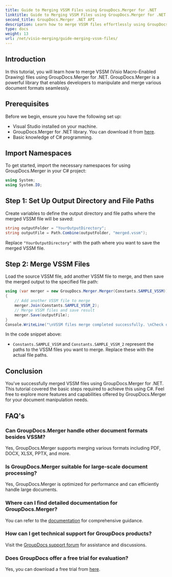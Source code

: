 ```yaml
---
title: Guide to Merging VSSM Files using GroupDocs.Merger for .NET
linktitle: Guide to Merging VSSM Files using GroupDocs.Merger for .NET
second_title: GroupDocs.Merger .NET API
description: Learn how to merge VSSM files effortlessly using GroupDocs.Merger for .NET. Step-by-step guide for C# developers.
type: docs
weight: 13
url: /net/visio-merging/guide-merging-vssm-files/
---
```

## Introduction
In this tutorial, you will learn how to merge VSSM (Visio Macro-Enabled Drawing) files using GroupDocs.Merger for .NET. GroupDocs.Merger is a powerful library that enables developers to manipulate and merge various document formats seamlessly.
## Prerequisites
Before we begin, ensure you have the following set up:
- Visual Studio installed on your machine.
- GroupDocs.Merger for .NET library. You can download it from [here](https://releases.groupdocs.com/merger/net/).
- Basic knowledge of C# programming.

## Import Namespaces
To get started, import the necessary namespaces for using GroupDocs.Merger in your C# project:
```csharp
using System;
using System.IO;
```
## Step 1: Set Up Output Directory and File Paths
Create variables to define the output directory and file paths where the merged VSSM file will be saved:
```csharp
string outputFolder = "YourOutputDirectory";
string outputFile = Path.Combine(outputFolder, "merged.vssm");
```
Replace `"YourOutputDirectory"` with the path where you want to save the merged VSSM file.
## Step 2: Merge VSSM Files
Load the source VSSM file, add another VSSM file to merge, and then save the merged output to the specified file path:
```csharp
using (var merger = new GroupDocs.Merger.Merger(Constants.SAMPLE_VSSM))
{
    // Add another VSSM file to merge
    merger.Join(Constants.SAMPLE_VSSM_2);
    // Merge VSSM files and save result
    merger.Save(outputFile);
}
Console.WriteLine("\nVSSM files merge completed successfully. \nCheck output in {0}", outputFolder);
```
In the code snippet above:
- `Constants.SAMPLE_VSSM` and `Constants.SAMPLE_VSSM_2` represent the paths to the VSSM files you want to merge. Replace these with the actual file paths.

## Conclusion
You've successfully merged VSSM files using GroupDocs.Merger for .NET. This tutorial covered the basic steps required to achieve this using C#. Feel free to explore more features and capabilities offered by GroupDocs.Merger for your document manipulation needs.

## FAQ's
### Can GroupDocs.Merger handle other document formats besides VSSM?
Yes, GroupDocs.Merger supports merging various formats including PDF, DOCX, XLSX, PPTX, and more.
### Is GroupDocs.Merger suitable for large-scale document processing?
Yes, GroupDocs.Merger is optimized for performance and can efficiently handle large documents.
### Where can I find detailed documentation for GroupDocs.Merger?
You can refer to the [documentation](https://reference.groupdocs.com/merger/net/) for comprehensive guidance.
### How can I get technical support for GroupDocs products?
Visit the [GroupDocs support forum](https://forum.groupdocs.com/c/merger/32) for assistance and discussions.
### Does GroupDocs offer a free trial for evaluation?
Yes, you can download a free trial from [here](https://releases.groupdocs.com/).
